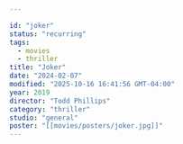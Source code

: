 ```yaml
---

id: "joker"
status: "recurring"
tags:
  - movies
  - thriller
title: "Joker"
date: "2024-02-07"
modified: "2025-10-16 16:41:56 GMT-04:00"
year: 2019
director: "Todd Phillips"
category: "thriller"
studio: "general"
poster: "[[movies/posters/joker.jpg]]"
---
```

